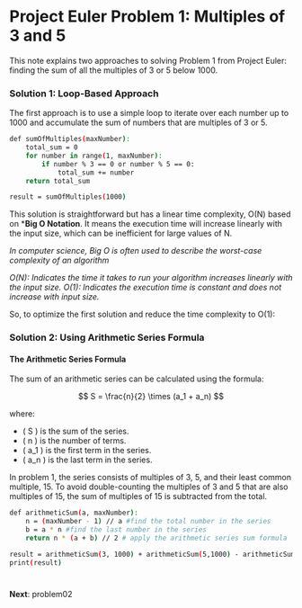 # Project Euler Problem 1: Multiples of 3 and 5

This note explains two  approaches to solving Problem 1 from Project Euler: finding the sum of all the multiples of 3 or 5 below 1000.

### Solution 1: Loop-Based Approach

The first approach is to use a simple loop to iterate over each number up to 1000 and accumulate the sum of numbers that are multiples of 3 or 5.

```bash
def sumOfMultiples(maxNumber):
    total_sum = 0
    for number in range(1, maxNumber):
        if number % 3 == 0 or number % 5 == 0:
            total_sum += number
    return total_sum

result = sumOfMultiples(1000)
```
This solution is straightforward but has a linear time complexity, O(N) based on ***Big O Notation**. It means the execution time will increase linearly with the input size, which can be inefficient for large values of N.

*In computer science, Big O is often used to describe the worst-case complexity of an algorithm*

*O(N): Indicates the time it takes to run your algorithm increases linearly with the input size.
O(1): Indicates the execution time is constant and does not increase with input size.*

So, to optimize the first solution and reduce the time complexity to O(1): 
### Solution 2: Using Arithmetic Series Formula
#### The Arithmetic Series Formula

The sum of an arithmetic series can be calculated using the formula:

$$ S = \frac{n}{2} \times (a_1 + a_n) $$

where:
- \( S \) is the sum of the series.
- \( n \) is the number of terms.
- \( a_1 \) is the first term in the series.
- \( a_n \) is the last term in the series.

In problem 1, the series consists of multiples of 3, 5, and their least common multiple, 15. To avoid double-counting the multiples of 3 and 5 that are also multiples of 15, the sum of multiples of 15 is subtracted from the total.

```bash
def arithmeticSum(a, maxNumber):
    n = (maxNumber - 1) // a #find the total number in the series
    b = a * n #find the last number in the series
    return n * (a + b) // 2 # apply the arithmetic series sum formula

result = arithmeticSum(3, 1000) + arithmeticSum(5,1000) - arithmeticSum(15,1000)
print(result)
```
#
**Next**: problem02
